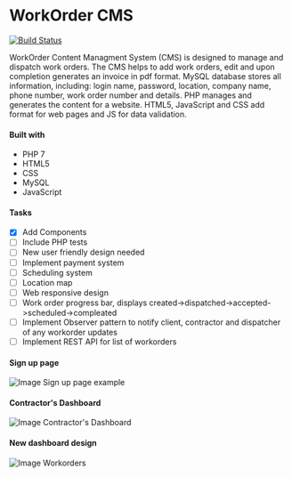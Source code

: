 # WorkOrder CMS
[![Build Status](https://travis-ci.com/romzes13/WorkOrderCMS.svg?branch=master)](https://travis-ci.com/romzes13/WorkOrderCMS)

WorkOrder Content Managment System (CMS) is designed to manage and dispatch work orders. The CMS helps to add work orders, edit and upon completion generates an invoice in pdf format. MySQL database stores all information, including: login name, password, location, company name, phone number, work order number and details. PHP manages and generates the content for a website. HTML5, JavaScript and CSS add format for web pages and JS for data validation.

#### Built with
- PHP 7
- HTML5
- CSS
- MySQL
- JavaScript

#### Tasks
- [x] Add Components
- [ ] Include PHP tests
- [ ] New user friendly design needed
- [ ] Implement payment system
- [ ] Scheduling system
- [ ] Location map
- [ ] Web responsive design
- [ ] Work order progress bar, displays created->dispatched->accepted->scheduled->compleated
- [ ] Implement Observer pattern to notify client, contractor and dispatcher of any workorder updates
- [ ] Implement REST API for list of workorders

#### Sign up page

![Image Sign up page example](https://github.com/romzes13/WorkOrderCMS/blob/master/Screenshot%20from%202018-06-08%2009-13-19.png)

#### Contractor's Dashboard
![Image Contractor's Dashboard](https://github.com/romzes13/WorkOrderCMS/blob/master/Screenshot%20from%202018-06-08%2009-24-02.png)

#### New dashboard design
![Image Workorders](https://github.com/romzes13/WorkOrderCMS/blob/master/Screenshot%20from%202018-06-18%2013-53-24.png)
